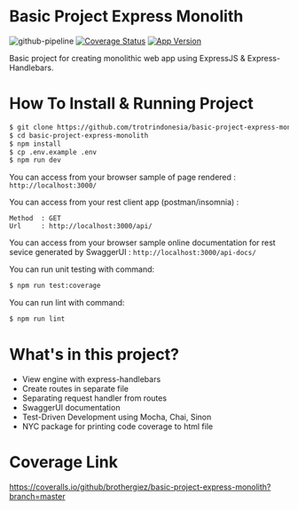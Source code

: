 # Basic Project Express Monolith
![github-pipeline](https://github.com/brothergiez/basic-project-express-monolith/workflows/github-pipeline/badge.svg) [![Coverage Status](https://coveralls.io/repos/github/brothergiez/basic-project-express-monolith/badge.svg?branch=master)](https://coveralls.io/github/brothergiez/basic-project-express-monolith?branch=master) [![App Version](https://img.shields.io/badge/version-v1.0.0-yellowgreenn)](https://github.com/brothergiez/basic-project-express-monolith)

Basic project for creating monolithic web app using ExpressJS & Express-Handlebars.

# How To Install & Running Project
```sh
$ git clone https://github.com/trotrindonesia/basic-project-express-monolith.git
$ cd basic-project-express-monolith
$ npm install 
$ cp .env.example .env 
$ npm run dev 
```

You can access from your browser sample of page rendered :
`http://localhost:3000/`

You can access from your rest client app  (postman/insomnia) :
```
Method  : GET
Url     : http://localhost:3000/api/
```

You can access from your browser sample online documentation for rest sevice generated by SwaggerUI :
`http://localhost:3000/api-docs/`

You can run unit testing with command:
```sh
$ npm run test:coverage
```

You can run lint with command:
```sh
$ npm run lint
```

# What's in this project?
  - View engine with express-handlebars
  - Create routes in separate file
  - Separating request handler from routes
  - SwaggerUI documentation
  - Test-Driven Development using Mocha, Chai, Sinon
  - NYC package for printing code coverage to html file

# Coverage Link
https://coveralls.io/github/brothergiez/basic-project-express-monolith?branch=master


